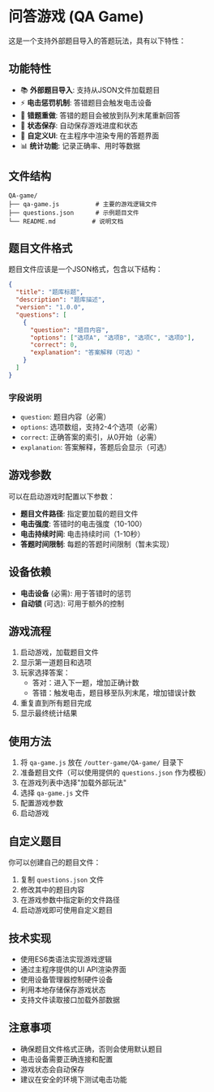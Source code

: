 # 问答游戏 (QA Game)

这是一个支持外部题目导入的答题玩法，具有以下特性：

## 功能特性

- 📚 **外部题目导入**: 支持从JSON文件加载题目
- ⚡ **电击惩罚机制**: 答错题目会触发电击设备
- 🔄 **错题重做**: 答错的题目会被放到队列末尾重新回答
- 💾 **状态保存**: 自动保存游戏进度和状态
- 🎨 **自定义UI**: 在主程序中渲染专用的答题界面
- 📊 **统计功能**: 记录正确率、用时等数据

## 文件结构

```
QA-game/
├── qa-game.js          # 主要的游戏逻辑文件
├── questions.json      # 示例题目文件
└── README.md          # 说明文档
```

## 题目文件格式

题目文件应该是一个JSON格式，包含以下结构：

```json
{
  "title": "题库标题",
  "description": "题库描述",
  "version": "1.0.0",
  "questions": [
    {
      "question": "题目内容",
      "options": ["选项A", "选项B", "选项C", "选项D"],
      "correct": 0,
      "explanation": "答案解释（可选）"
    }
  ]
}
```

### 字段说明

- `question`: 题目内容（必需）
- `options`: 选项数组，支持2-4个选项（必需）
- `correct`: 正确答案的索引，从0开始（必需）
- `explanation`: 答案解释，答题后会显示（可选）

## 游戏参数

可以在启动游戏时配置以下参数：

- **题目文件路径**: 指定要加载的题目文件
- **电击强度**: 答错时的电击强度（10-100）
- **电击持续时间**: 电击持续时间（1-10秒）
- **答题时间限制**: 每题的答题时间限制（暂未实现）

## 设备依赖

- **电击设备** (必需): 用于答错时的惩罚
- **自动锁** (可选): 可用于额外的控制

## 游戏流程

1. 启动游戏，加载题目文件
2. 显示第一道题目和选项
3. 玩家选择答案：
   - 答对：进入下一题，增加正确计数
   - 答错：触发电击，题目移至队列末尾，增加错误计数
4. 重复直到所有题目完成
5. 显示最终统计结果

## 使用方法

1. 将 `qa-game.js` 放在 `/outter-game/QA-game/` 目录下
2. 准备题目文件（可以使用提供的 `questions.json` 作为模板）
3. 在游戏列表中选择"加载外部玩法"
4. 选择 `qa-game.js` 文件
5. 配置游戏参数
6. 启动游戏

## 自定义题目

你可以创建自己的题目文件：

1. 复制 `questions.json` 文件
2. 修改其中的题目内容
3. 在游戏参数中指定新的文件路径
4. 启动游戏即可使用自定义题目

## 技术实现

- 使用ES6类语法实现游戏逻辑
- 通过主程序提供的UI API渲染界面
- 使用设备管理器控制硬件设备
- 利用本地存储保存游戏状态
- 支持文件读取接口加载外部数据

## 注意事项

- 确保题目文件格式正确，否则会使用默认题目
- 电击设备需要正确连接和配置
- 游戏状态会自动保存
- 建议在安全的环境下测试电击功能